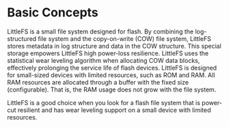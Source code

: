 # Basic Concepts<a name="EN-US_TOPIC_0000001153060453"></a>

LittleFS is a small file system designed for flash. By combining the log-structured file system and the copy-on-write \(COW\) file system, LittleFS stores metadata in log structure and data in the COW structure. This special storage empowers LittleFS high power-loss resilience. LittleFS uses the statistical wear leveling algorithm when allocating COW data blocks, effectively prolonging the service life of flash devices. LittleFS is designed for small-sized devices with limited resources, such as ROM and RAM. All RAM resources are allocated through a buffer with the fixed size \(configurable\). That is, the RAM usage does not grow with the file system.

LittleFS is a good choice when you look for a flash file system that is power-cut resilient and has wear leveling support on a small device with limited resources.

